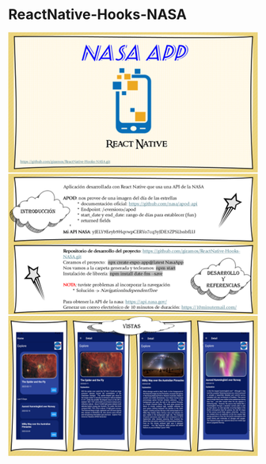 # ReactNative-Hooks-NASA

![Intro](Doc/images/Diapositiva10.PNG)
![CONTINUE](Doc/images/Diapositiva11.PNG)
![REF](Doc/images/Diapositiva12.PNG)